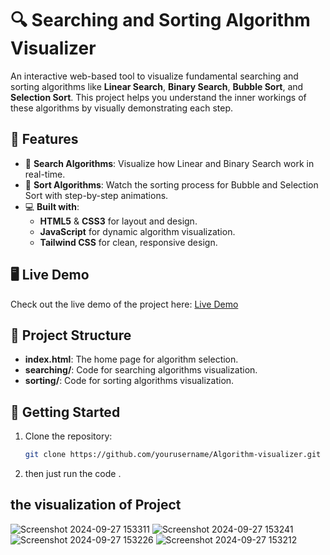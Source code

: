 # 🔍 Searching and Sorting Algorithm Visualizer

An interactive web-based tool to visualize fundamental searching and sorting algorithms like **Linear Search**, **Binary Search**, **Bubble Sort**, and **Selection Sort**. This project helps you understand the inner workings of these algorithms by visually demonstrating each step.

## 🌟 Features
- 🎯 **Search Algorithms**: Visualize how Linear and Binary Search work in real-time.
- 🚀 **Sort Algorithms**: Watch the sorting process for Bubble and Selection Sort with step-by-step animations.
- 💻 **Built with**:
  - **HTML5** & **CSS3** for layout and design.
  - **JavaScript** for dynamic algorithm visualization.
  - **Tailwind CSS** for clean, responsive design.

## 🖥️ Live Demo
Check out the live demo of the project here: [Live Demo](https://gauravp7717.github.io/Algorithm-Visualizer/)

## 📂 Project Structure
- **index.html**: The home page for algorithm selection.
- **searching/**: Code for searching algorithms visualization.
- **sorting/**: Code for sorting algorithms visualization.

## 🚀 Getting Started
1. Clone the repository:
   ```bash
   git clone https://github.com/yourusername/Algorithm-visualizer.git

2. then just run the code .

## the visualization of Project 
![Screenshot 2024-09-27 153311](https://github.com/user-attachments/assets/4383cbf0-790d-45a4-b081-fb2def65c9e9)
![Screenshot 2024-09-27 153241](https://github.com/user-attachments/assets/a5c1c507-3e9e-48d7-ab58-7b61898d50ec)
![Screenshot 2024-09-27 153226](https://github.com/user-attachments/assets/b3abac41-8060-406c-bfb1-222a7cbdd246)
![Screenshot 2024-09-27 153212](https://github.com/user-attachments/assets/88fd66f8-feec-4879-aeb8-9a0cb4d73ec1)



